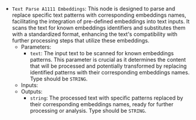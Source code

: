 - `Text Parse A1111 Embeddings`: This node is designed to parse and replace specific text patterns with corresponding embeddings names, facilitating the integration of pre-defined embeddings into text inputs. It scans the text for known embeddings identifiers and substitutes them with a standardized format, enhancing the text's compatibility with further processing steps that utilize these embeddings.
    - Parameters:
        - `text`: The input text to be scanned for known embeddings patterns. This parameter is crucial as it determines the content that will be processed and potentially transformed by replacing identified patterns with their corresponding embeddings names. Type should be `STRING`.
    - Inputs:
    - Outputs:
        - `string`: The processed text with specific patterns replaced by their corresponding embeddings names, ready for further processing or analysis. Type should be `STRING`.
